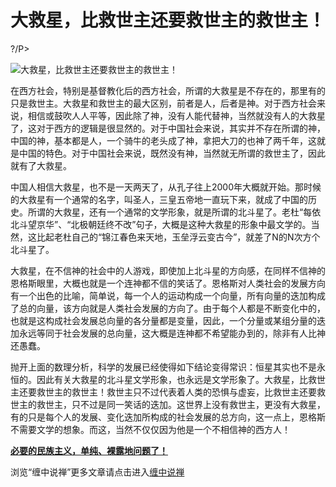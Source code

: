 大救星，比救世主还要救世主的救世主！
====



?/P>

![大救星，比救世主还要救世主的救世主！](http://simg.sinajs.cn/blog7style/images/common/sg_trans.gif)





在西方社会，特别是基督教化后的西方社会，所谓的大救星是不存在的，那里有的只是救世主。大救星和救世主的最大区别，前者是人，后者是神。对于西方社会来说，相信或鼓吹人人平等，因此除了神，没有人能代替神，当然就没有人的大救星了，这对于西方的逻辑是很显然的。对于中国社会来说，其实并不存在所谓的神，中国的神，基本都是人，一个骑牛的老头成了神，拿把大刀的也神了两千年，这就是中国的特色。对于中国社会来说，既然没有神，当然就无所谓的救世主了，因此就有了大救星。

中国人相信大救星，也不是一天两天了，从孔子往上2000年大概就开始。那时候的大救星有一个通常的名字，叫圣人，三皇五帝地一直玩下来，就成了中国的历史。所谓的大救星，还有一个通常的文学形象，就是所谓的北斗星了。老杜“每依北斗望京华”、“北极朝廷终不改”句子，大概是这种大救星的形象中最文学的。当然，这比起老杜自己的“锦江春色来天地，玉垒浮云变古今”，就差了N的N次方个北斗星了。

大救星，在不信神的社会中的人游戏，即使加上北斗星的方向感，在同样不信神的恩格斯眼里，大概也就是一个连神都不信的笑话了。恩格斯对人类社会的发展方向有一个出色的比喻，简单说，每一个人的运动构成一个向量，所有向量的迭加构成了总的向量，该方向就是人类社会发展的方向了。由于每个人都是不断变化中的，也就是这构成社会发展总向量的各分量都是变量，因此，一个分量或某组分量的迭加永远等同于社会发展的总向量，这大概是连神都不希望能办到的，除非有人比神还愚蠢。

抛开上面的数理分析，科学的发展已经使得如下结论变得常识：恒星其实也不是永恒的。因此有关大救星的北斗星文学形象，也永远是文学形象了。大救星，比救世主还要救世主的救世主！救世主只不过代表着人类的恐惧与虚妄，比救世主还要救世主的救世主，只不过是同一笑话的迭加。这世界上没有救世主，更没有大救星，有的只是每个人的发展、变化迭加所构成的社会发展的总方向，这一点上，恩格斯不需要文学的想象。而这，当然不仅仅因为他是一个不相信神的西方人！

[**必要的民族主义，单纯、裸露地问题了！**](http://blog.sina.com.cn/u/486e105c010002rw)

浏览“缠中说禅”更多文章请点击进入[缠中说禅](http://blog.sina.com.cn/m/chzhshch)
